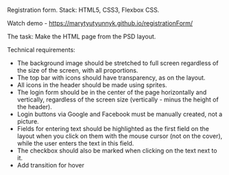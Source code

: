 Registration form. Stack: HTML5, CSS3, Flexbox CSS.

Watch demo - https://marytyutyunnyk.github.io/registrationForm/

The task: Make the HTML page from the PSD layout. 

Technical requirements:
- The background image should be stretched to full screen regardless of the size of the screen, with all proportions.
- The top bar with icons should have transparency, as on the layout.
- All icons in the header should be made using sprites.
- The login form should be in the center of the page horizontally and vertically, regardless of the screen size (vertically - minus the height of the header).
- Login buttons via Google and Facebook must be manually created, not a picture.
- Fields for entering text should be highlighted as the first field on the layout when you click on them with the mouse cursor (not on the cover), while the user enters the text in this field.
- The checkbox should also be marked when clicking on the text next to it.
- Add transition for hover




